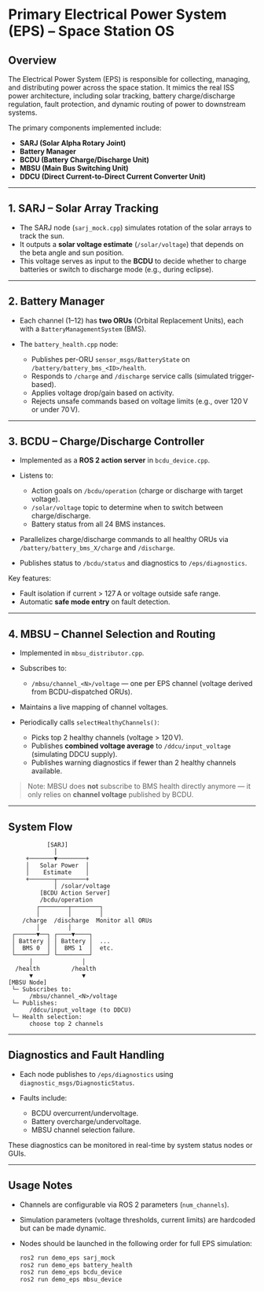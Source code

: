 
#  Primary Electrical Power System (EPS) – Space Station OS

## Overview

The Electrical Power System (EPS) is responsible for collecting, managing, and distributing power across the space station. It mimics the real ISS power architecture, including solar tracking, battery charge/discharge regulation, fault protection, and dynamic routing of power to downstream systems.

The primary components implemented include:

* **SARJ (Solar Alpha Rotary Joint)**
* **Battery Manager**
* **BCDU (Battery Charge/Discharge Unit)**
* **MBSU (Main Bus Switching Unit)**
* **DDCU (Direct Current-to-Direct Current Converter Unit)**

---

##  1. SARJ – Solar Array Tracking

* The SARJ node (`sarj_mock.cpp`) simulates rotation of the solar arrays to track the sun.
* It outputs a **solar voltage estimate** (`/solar/voltage`) that depends on the beta angle and sun position.
* This voltage serves as input to the **BCDU** to decide whether to charge batteries or switch to discharge mode (e.g., during eclipse).

---

##  2. Battery Manager

* Each channel (1–12) has **two ORUs** (Orbital Replacement Units), each with a `BatteryManagementSystem` (BMS).
* The `battery_health.cpp` node:

  * Publishes per-ORU `sensor_msgs/BatteryState` on `/battery/battery_bms_<ID>/health`.
  * Responds to `/charge` and `/discharge` service calls (simulated trigger-based).
  * Applies voltage drop/gain based on activity.
  * Rejects unsafe commands based on voltage limits (e.g., over 120 V or under 70 V).

---

##  3. BCDU – Charge/Discharge Controller

* Implemented as a **ROS 2 action server** in `bcdu_device.cpp`.
* Listens to:

  * Action goals on `/bcdu/operation` (charge or discharge with target voltage).
  * `/solar/voltage` topic to determine when to switch between charge/discharge.
  * Battery status from all 24 BMS instances.
* Parallelizes charge/discharge commands to all healthy ORUs via `/battery/battery_bms_X/charge` and `/discharge`.
* Publishes status to `/bcdu/status` and diagnostics to `/eps/diagnostics`.

Key features:

* Fault isolation if current > 127 A or voltage outside safe range.
* Automatic **safe mode entry** on fault detection.

---

##  4. MBSU – Channel Selection and Routing

* Implemented in `mbsu_distributor.cpp`.
* Subscribes to:

  * `/mbsu/channel_<N>/voltage` — one per EPS channel (voltage derived from BCDU-dispatched ORUs).
* Maintains a live mapping of channel voltages.
* Periodically calls `selectHealthyChannels()`:

  * Picks top 2 healthy channels (voltage > 120 V).
  * Publishes **combined voltage average** to `/ddcu/input_voltage` (simulating DDCU supply).
  * Publishes warning diagnostics if fewer than 2 healthy channels available.

> Note: MBSU does **not** subscribe to BMS health directly anymore — it only relies on **channel voltage** published by BCDU.

---

##  System Flow

```
           [SARJ]
             │
     +───────▼────────+
     │   Solar Power  │
     │    Estimate    │
     +───────┬────────+
             │ /solar/voltage
         [BCDU Action Server]
         /bcdu/operation
        ┌────────┬────────┐
        │        │        │
    /charge  /discharge  Monitor all ORUs
        │        │
 ┌──────▼──┐ ┌────▼────┐
 │ Battery │ │ Battery │  ...
 │  BMS 0  │ │  BMS 1  │  etc.
 └─────────┘ └─────────┘
      │              │
  /health         /health
      ▼              ▼
[MBSU Node]
 └─ Subscribes to:
      /mbsu/channel_<N>/voltage
 └─ Publishes:
      /ddcu/input_voltage (to DDCU)
 └─ Health selection:
      choose top 2 channels
```

---

##  Diagnostics and Fault Handling

* Each node publishes to `/eps/diagnostics` using `diagnostic_msgs/DiagnosticStatus`.
* Faults include:

  * BCDU overcurrent/undervoltage.
  * Battery overcharge/undervoltage.
  * MBSU channel selection failure.

These diagnostics can be monitored in real-time by system status nodes or GUIs.

---

##  Usage Notes

* Channels are configurable via ROS 2 parameters (`num_channels`).
* Simulation parameters (voltage thresholds, current limits) are hardcoded but can be made dynamic.
* Nodes should be launched in the following order for full EPS simulation:

  ```bash
  ros2 run demo_eps sarj_mock
  ros2 run demo_eps battery_health
  ros2 run demo_eps bcdu_device
  ros2 run demo_eps mbsu_device
  ```


